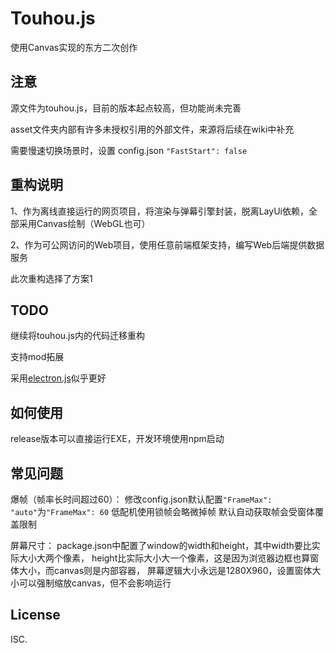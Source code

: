# Touhou.js
使用Canvas实现的东方二次创作

## 注意
源文件为touhou.js，目前的版本起点较高，但功能尚未完善

asset文件夹内部有许多未授权引用的外部文件，来源将后续在wiki中补充

需要慢速切换场景时，设置 config.json `"FastStart": false`

## 重构说明
1、作为离线直接运行的网页项目，将渲染与弹幕引擎封装，脱离LayUi依赖，全部采用Canvas绘制（WebGL也可）

2、作为可公网访问的Web项目，使用任意前端框架支持，编写Web后端提供数据服务

此次重构选择了方案1

## TODO
继续将touhou.js内的代码迁移重构

支持mod拓展

采用[electron.js](https://www.electronjs.org/docs)似乎更好

## 如何使用
release版本可以直接运行EXE，开发环境使用npm启动

## 常见问题
爆帧（帧率长时间超过60）：
修改config.json默认配置`"FrameMax": "auto"`为`"FrameMax": 60`
低配机使用锁帧会略微掉帧
默认自动获取帧会受窗体覆盖限制

屏幕尺寸：
package.json中配置了window的width和height，其中width要比实际大小大两个像素，
height比实际大小大一个像素，这是因为浏览器边框也算窗体大小，而canvas则是内部容器，
屏幕逻辑大小永远是1280X960，设置窗体大小可以强制缩放canvas，但不会影响运行

## License

ISC.
